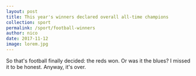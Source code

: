 ```yaml
---
layout: post
title: This year's winners declared overall all-time champions
collection: sport
permalink: /sport/football-winners
author: nico
date: 2017-11-12
image: lorem.jpg
---
```


So that's football finally decided: the reds won. Or was it the blues? I missed it to be honest. Anyway, it's over.
